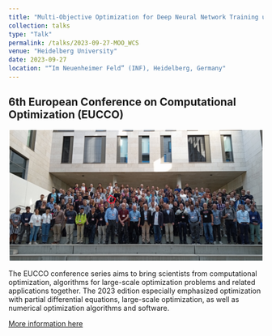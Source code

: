 ```yaml
---
title: "Multi-Objective Optimization for Deep Neural Network Training using Weighted Chebyshev Scalarization"
collection: talks
type: "Talk"
permalink: /talks/2023-09-27-MOO_WCS
venue: "Heidelberg University"
date: 2023-09-27
location: "“Im Neuenheimer Feld” (INF), Heidelberg, Germany"
---
```


## 6th European Conference on Computational Optimization (EUCCO)

<p align="center">
  <img src="/images/EUCCO2023_group_photo.png" alt="QR code" width="500">
</p>

The EUCCO conference series aims to bring scientists from computational optimization, algorithms for large-scale optimization problems and related applications together. The 2023 edition especially emphasized optimization with partial differential equations, large-scale optimization, as well as numerical optimization algorithms and software. 

[More information here](https://scoop.iwr.uni-heidelberg.de/events/2023_eucco/)
